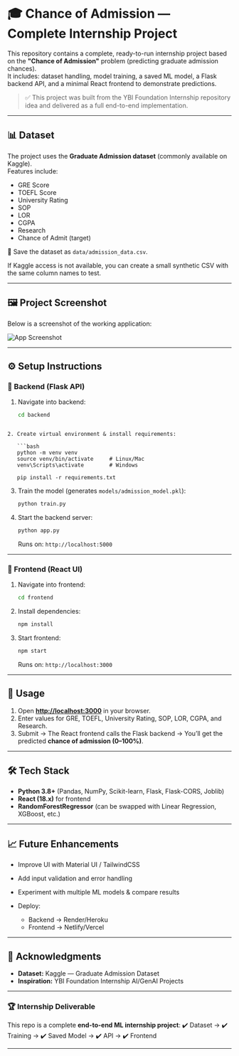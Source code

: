 
# 🎓 Chance of Admission — Complete Internship Project

This repository contains a complete, ready-to-run internship project based on the **"Chance of Admission"** problem (predicting graduate admission chances).  
It includes: dataset handling, model training, a saved ML model, a Flask backend API, and a minimal React frontend to demonstrate predictions.

> ✅ This project was built from the YBI Foundation Internship repository idea and delivered as a full end-to-end implementation.

---

## 📊 Dataset

The project uses the **Graduate Admission dataset** (commonly available on Kaggle).  
Features include:

- GRE Score  
- TOEFL Score  
- University Rating  
- SOP  
- LOR  
- CGPA  
- Research  
- Chance of Admit (target)  

📌 Save the dataset as `data/admission_data.csv`.

If Kaggle access is not available, you can create a small synthetic CSV with the same column names to test.

---

## 🖼️ Project Screenshot

Below is a screenshot of the working application:

![App Screenshot](./screenshot/1.png)

---

## ⚙️ Setup Instructions

### 🔹 Backend (Flask API)

1. Navigate into backend:
   ```bash
   cd backend
```

2. Create virtual environment & install requirements:

   ```bash
   python -m venv venv
   source venv/bin/activate     # Linux/Mac
   venv\Scripts\activate        # Windows

   pip install -r requirements.txt
   ```

3. Train the model (generates `models/admission_model.pkl`):

   ```bash
   python train.py
   ```

4. Start the backend server:

   ```bash
   python app.py
   ```

   Runs on: `http://localhost:5000`

---

### 🔹 Frontend (React UI)

1. Navigate into frontend:

   ```bash
   cd frontend
   ```

2. Install dependencies:

   ```bash
   npm install
   ```

3. Start frontend:

   ```bash
   npm start
   ```

   Runs on: `http://localhost:3000`

---

## 🚀 Usage

1. Open **[http://localhost:3000](http://localhost:3000)** in your browser.
2. Enter values for GRE, TOEFL, University Rating, SOP, LOR, CGPA, and Research.
3. Submit → The React frontend calls the Flask backend → You’ll get the predicted **chance of admission (0–100%)**.

---

## 🛠 Tech Stack

* **Python 3.8+** (Pandas, NumPy, Scikit-learn, Flask, Flask-CORS, Joblib)
* **React (18.x)** for frontend
* **RandomForestRegressor** (can be swapped with Linear Regression, XGBoost, etc.)

---

## 📈 Future Enhancements

* Improve UI with Material UI / TailwindCSS
* Add input validation and error handling
* Experiment with multiple ML models & compare results
* Deploy:

  * Backend → Render/Heroku
  * Frontend → Netlify/Vercel

---

## 🙌 Acknowledgments

* **Dataset:** Kaggle — Graduate Admission Dataset
* **Inspiration:** YBI Foundation Internship AI/GenAI Projects

---

### 🏆 Internship Deliverable

This repo is a complete **end-to-end ML internship project**:
✔️ Dataset → ✔️ Training → ✔️ Saved Model → ✔️ API → ✔️ Frontend

---
